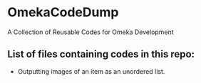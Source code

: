 # OmekaCodeDump
A Collection of Reusable Codes for Omeka Development

## List of files containing codes in this repo:
* Outputting images of an item as an unordered list.